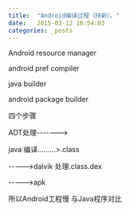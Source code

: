 ```yaml
---
title:  "Android编译过程（持新）。"
date:   2015-03-12 16:54:03
categories: _posts
---
```


Android resource manager

android pref compiler

java builder

android package builder

 

四个步骤

ADT处理------->

java 编译.........>.class

----->dalvik 处理.class.dex

----->apk

 

所以Android工程慢 与Java程序对比
